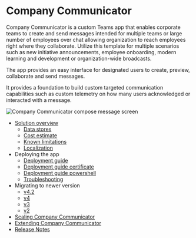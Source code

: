 # Company Communicator

Company Communicator is a custom Teams app that enables corporate teams to create and send messages intended for multiple teams or large number of employees over chat allowing organization to reach employees right where they collaborate. Utilize this template for multiple scenarios such as new initiative announcements, employee onboarding, modern learning and development or organization-wide broadcasts.  

The app provides an easy interface for designated users to create, preview, collaborate and send messages.

It provides a foundation to build custom targeted communication capabilities such as custom telemetry on how many users acknowledged or interacted with a message.

![Company Communicator compose message screen](images/CompanyCommunicatorCompose.png)

* [Solution overview](Solution-overview)
    * [Data stores](Data-stores)
    * [Cost estimate](Cost-estimate)
    * [Known limitations](Known-limitations)
    * [Localization](Localization)
* Deploying the app
    * [Deployment guide](Deployment-guide)
    * [Deployment guide certificate](Deployment-guide-certificate)
    * [Deployment guide powershell](Deployment-guide-powershell)
    * [Troubleshooting](Troubleshooting)
* Migrating to newer version
  * [v4.2](v4.2-migration-guide)
  * [v4](v4-migration-guide)
  * [v3](v3-migration-guide)
  * [v2](v2-migration-guide)
* [Scaling Company Communicator](Scale-app)
* [Extending Company Communicator](Taking-it-further)
* [Release Notes](Release-notes)
